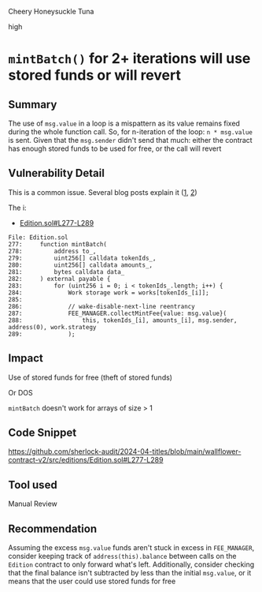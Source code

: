 Cheery Honeysuckle Tuna

high

# `mintBatch()` for 2+ iterations will use stored funds or will revert

## Summary

The use of `msg.value` in a loop is a mispattern as its value remains fixed during the whole function call. So, for n-iteration of the loop: `n * msg.value` is sent. Given that the `msg.sender` didn't send that much: either the contract has enough stored funds to be used for free, or the call will revert

## Vulnerability Detail

This is a common issue. Several blog posts explain it ([1](https://trustchain.medium.com/ethereum-msg-value-reuse-vulnerability-5afd0aa2bcef), [2](https://www.rareskills.io/post/smart-contract-security#viewer-et29d))

The i:

- [Edition.sol#L277-L289](https://github.com/sherlock-audit/2024-04-titles/blob/main/wallflower-contract-v2/src/editions/Edition.sol#L277-L289)
```solidity
File: Edition.sol
277:     function mintBatch(
278:         address to_,
279:         uint256[] calldata tokenIds_,
280:         uint256[] calldata amounts_,
281:         bytes calldata data_
282:     ) external payable {
283:         for (uint256 i = 0; i < tokenIds_.length; i++) {
284:             Work storage work = works[tokenIds_[i]];
285: 
286:             // wake-disable-next-line reentrancy
287:             FEE_MANAGER.collectMintFee{value: msg.value}(
288:                 this, tokenIds_[i], amounts_[i], msg.sender, address(0), work.strategy
289:             );
```

## Impact

Use of stored funds for free (theft of stored funds)

Or DOS

`mintBatch` doesn't work for arrays of size > 1

## Code Snippet

https://github.com/sherlock-audit/2024-04-titles/blob/main/wallflower-contract-v2/src/editions/Edition.sol#L277-L289

## Tool used

Manual Review

## Recommendation

Assuming the excess `msg.value` funds aren't stuck in excess in `FEE_MANAGER`, consider keeping track of `address(this).balance` between calls on the `Edition` contract to only forward what's left.
Additionally, consider checking that the final balance isn't subtracted by less than the initial `msg.value`, or it means that the user could use stored funds for free